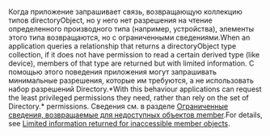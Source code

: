 
<!-- markdownlint-disable MD041-->

<span data-ttu-id="8a648-101">Когда приложение запрашивает связь, возвращающую коллекцию типов directoryObject, но у него нет разрешения на чтение определенного производного типа (например, устройства), элементы этого типа возвращаются, но с ограниченными сведениями.</span><span class="sxs-lookup"><span data-stu-id="8a648-101">When an application queries a relationship that returns a directoryObject type collection, if it does not have permission to read a certain derived type (like device), members of that type are returned but with limited information.</span></span> <span data-ttu-id="8a648-102">С помощью этого поведения приложения могут запрашивать минимальные разрешения, которые им требуются, а не использовать набор разрешений Directory.\*</span><span class="sxs-lookup"><span data-stu-id="8a648-102">With this behaviour applications can request the least privileged permissions they need, rather than rely on the set of Directory.\* permissions.</span></span> <span data-ttu-id="8a648-103">Сведения см. в разделе [Ограниченные сведения, возвращаемые для недоступных объектов member](/graph/permissions-reference#limited-information-returned-for-inaccessible-member-objects).</span><span class="sxs-lookup"><span data-stu-id="8a648-103">For details, see [Limited information returned for inaccessible member objects](/graph/permissions-reference#limited-information-returned-for-inaccessible-member-objects).</span></span>

